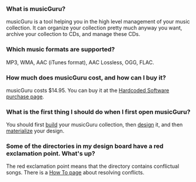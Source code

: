 ### What is musicGuru?

musicGuru is a tool helping you in the high level management of your music collection. It can organize your collection pretty much anyway you want, archive your collection to CDs, and manage these CDs.

### Which music formats are supported?

MP3, WMA, AAC (iTunes format), AAC Lossless, OGG, FLAC.

### How much does musicGuru cost, and how can I buy it?

musicGuru costs $14.95. You can buy it at the [Hardcoded Software purchase page](http://www.hardcoded.net/purchase.htm).

### What is the first thing I should do when I first open musicGuru?

You should first [build](build.htm) your musicGuru collection, then [design](design.htm) it, and then [materialize](materialize.htm) your design.

### Some of the directories in my design board have a red exclamation point. What's up?

The red exclamation point means that the directory contains conflictual songs. There is a [How To page](howto/resolve_conflicts.htm) about resolving conflicts.

